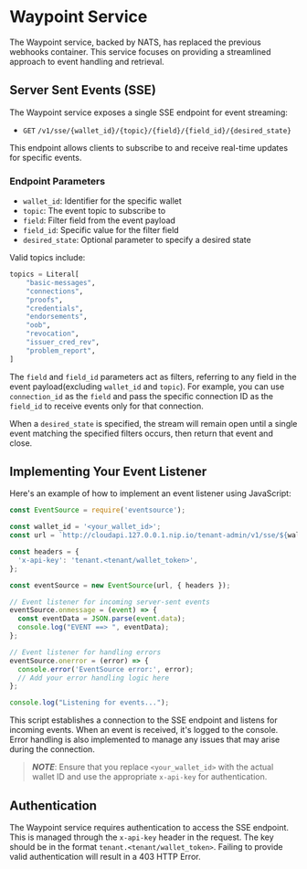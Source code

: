# Waypoint Service

The Waypoint service, backed by NATS, has replaced the previous webhooks container. This service focuses on providing a
streamlined approach to event handling and retrieval.

## Server Sent Events (SSE)

The Waypoint service exposes a single SSE endpoint for event streaming:

- `GET` `/v1/sse/{wallet_id}/{topic}/{field}/{field_id}/{desired_state}`

This endpoint allows clients to subscribe to and receive real-time updates for specific events.

### Endpoint Parameters

- `wallet_id`: Identifier for the specific wallet
- `topic`: The event topic to subscribe to
- `field`: Filter field from the event payload
- `field_id`: Specific value for the filter field
- `desired_state`: Optional parameter to specify a desired state

Valid topics include:

```python
topics = Literal[
    "basic-messages",
    "connections",
    "proofs",
    "credentials",
    "endorsements",
    "oob",
    "revocation",
    "issuer_cred_rev",
    "problem_report",
]
```

The `field` and `field_id` parameters act as filters, referring to any field in the event payload(excluding `wallet_id`
and `topic`).
For example, you can use `connection_id` as the `field` and pass the specific connection ID as the `field_id` to receive
events only for that connection.

When a `desired_state` is specified, the stream will remain open until a single event matching the specified filters
occurs, then return that event and close.

## Implementing Your Event Listener

Here's an example of how to implement an event listener using JavaScript:

```javascript
const EventSource = require('eventsource');

const wallet_id = '<your_wallet_id>';
const url = `http://cloudapi.127.0.0.1.nip.io/tenant-admin/v1/sse/${wallet_id}/proofs/connections/<some_id>/done`;

const headers = {
  'x-api-key': 'tenant.<tenant/wallet_token>',
};

const eventSource = new EventSource(url, { headers });

// Event listener for incoming server-sent events
eventSource.onmessage = (event) => {
  const eventData = JSON.parse(event.data);
  console.log("EVENT ==> ", eventData);
};

// Event listener for handling errors
eventSource.onerror = (error) => {
  console.error('EventSource error:', error);
  // Add your error handling logic here
};

console.log("Listening for events...");
```

This script establishes a connection to the SSE endpoint and listens for incoming events. When an event is received,
it's logged to the console. Error handling is also implemented to manage any issues that may arise during the connection.

>**_NOTE_**: Ensure that you replace `<your_wallet_id>` with the actual wallet ID and use the appropriate `x-api-key`
for authentication.

## Authentication

The Waypoint service requires authentication to access the SSE endpoint. This is managed through the `x-api-key` header
in the request. The key should be in the format `tenant.<tenant/wallet_token>`. Failing to provide valid authentication
will result in a 403 HTTP Error.
